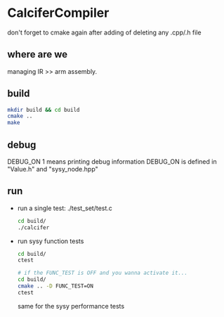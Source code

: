 # CalciferCompiler

don't forget to cmake again after adding of deleting any .cpp/.h file

## where are we

managing IR >> arm assembly.


## build

```bash
mkdir build && cd build
cmake ..
make
```

## debug

DEBUG_ON 1 means printing debug information
DEBUG_ON is defined in "Value.h" and "sysy_node.hpp"



## run

- run a single test: ./test_set/test.c

    ```bash
    cd build/
    ./calcifer
    ```

- run sysy function tests

    ```bash
    cd build/
    ctest
    
    # if the FUNC_TEST is OFF and you wanna activate it...
    cd build/
    cmake .. -D FUNC_TEST=ON
    ctest
    ```

    same for the sysy performance tests